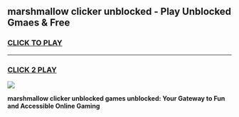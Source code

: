 
## marshmallow clicker unblocked - Play Unblocked Gmaes & Free
<h3>
<a href="https://news.freeplayer.one?title=marshmallow_clicker_unblocked&ref=23F">CLICK TO PLAY</a></h3>
<hr>

<h3>
<a href="https://news.freeplayer.one?title=marshmallow_clicker_unblocked&ref=23F">CLICK 2 PLAY</a>
  
</h3>

<a href="https://news.freeplayer.one?title=marshmallow_clicker_unblocked&ref=23F/"><img src="https://clearcache.store/games.png"></a>


**marshmallow clicker unblocked games unblocked: Your Gateway to Fun and Accessible Online Gaming**
